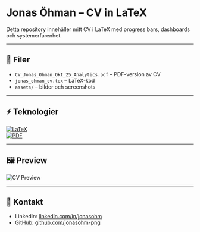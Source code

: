 # Jonas Öhman – CV in LaTeX

Detta repository innehåller mitt CV i LaTeX med progress bars, dashboards och systemerfarenhet.

---

## 📄 Filer
- `CV_Jonas_Ohman_Okt_25_Analytics.pdf` – PDF-version av CV  
- `jonas_ohman_cv.tex` – LaTeX-kod  
- `assets/` – bilder och screenshots

---

## ⚡ Teknologier
[![LaTeX](https://img.shields.io/badge/LaTeX-TikZ-blue)](https://www.latex-project.org/)  
[![PDF](https://img.shields.io/badge/PDF-Download-green)](https://raw.githubusercontent.com/jonasohm-png/cv/main/cv-jonas/CV_Jonas_ohman_Okt_25_Analytics)

---

## 🖼️ Preview
![CV Preview](assets/powerbi_screenshot.png)

---

## 🔗 Kontakt
- LinkedIn: [linkedin.com/in/jonasohm](https://linkedin.com/in/jonasohm)  
- GitHub: [github.com/jonasohm-png](https://github.com/jonasohm-png)
